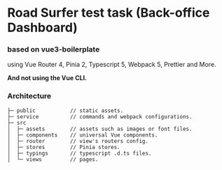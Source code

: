 # Road Surfer test task (Back-office Dashboard) 

### based on  vue3-boilerplate

using Vue Router 4, Pinia 2, Typescript 5, Webpack 5, Prettier and More.

**And not using the Vue CLI.**

### Architecture

```text
├─ public           // static assets.
├─ service          // commands and webpack configurations.
├─ src
│  ├─ assets        // assets such as images or font files.
│  ├─ components    // universal Vue components.
│  ├─ router        // view's routers config.
│  ├─ stores        // Pinia stores.
│  ├─ typings       // typescript .d.ts files.
│  └─ views         // pages.
```
